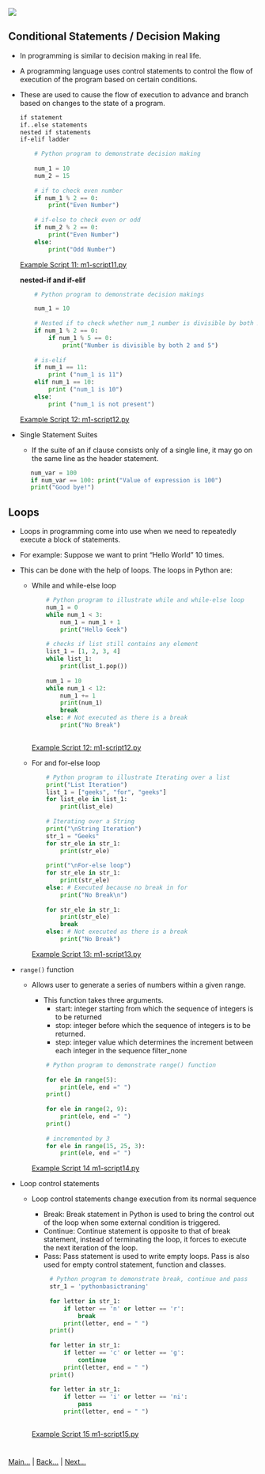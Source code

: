 
![](https://www.python.org/static/img/python-logo.png)

## Conditional Statements / Decision Making
 - In programming is similar to decision making in real life. 
 - A programming language uses control statements to control the flow of execution of the program based on certain conditions. 
 - These are used to cause the flow of execution to advance and branch based on changes to the state of a program.

    ```html
    if statement
    if..else statements
    nested if statements
    if-elif ladder
    ```
    
    ```python
        # Python program to demonstrate decision making
        
        num_1 = 10
        num_2 = 15
        
        # if to check even number 
        if num_1 % 2 == 0: 
            print("Even Number") 
            
        # if-else to check even or odd 
        if num_2 % 2 == 0: 
            print("Even Number") 
        else: 
            print("Odd Number")

    ```
    [Example Script 11: m1-script11.py](/Examples/Module-1/m1-script11.py)

    **nested-if and if-elif**
       
    ```python
        # Python program to demonstrate decision makings 

        num_1 = 10
        
        # Nested if to check whether num_1 number is divisible by both 2 and 5 
        if num_1 % 2 == 0: 
            if num_1 % 5 == 0: 
                print("Number is divisible by both 2 and 5") 
        
        # is-elif 
        if num_1 == 11: 
            print ("num_1 is 11") 
        elif num_1 == 10: 
            print ("num_1 is 10") 
        else: 
            print ("num_1 is not present")
    ```
    
    [Example Script 12: m1-script12.py](/Examples/Module-1/m1-script12.py)
    
 - Single Statement Suites
    - If the suite of an if clause consists only of a single line, it may go on the same line as the header statement.
    
    ```python
       num_var = 100
       if num_var == 100: print("Value of expression is 100")
       print("Good bye!")
    ```
    
## Loops

 - Loops in programming come into use when we need to repeatedly execute a block of statements. 
 - For example: Suppose we want to print “Hello World” 10 times. 
 - This can be done with the help of loops. The loops in Python are:
    -  While and while-else loop

        ```python
            # Python program to illustrate while and while-else loop 
            num_1 = 0
            while num_1 < 3:	 
                num_1 = num_1 + 1
                print("Hello Geek") 
                
            # checks if list still contains any element 
            list_1 = [1, 2, 3, 4] 
            while list_1: 
                print(list_1.pop()) 
                
            num_1 = 10
            while num_1 < 12: 
                num_1 += 1
                print(num_1) 
                break
            else: # Not executed as there is a break 
                print("No Break") 
     
        ```
        [Example Script 12: m1-script12.py](/Examples/Module-1/m1-script12.py)
 
    - For and for-else loop
        ```python
            # Python program to illustrate Iterating over a list 
            print("List Iteration") 
            list_1 = ["geeks", "for", "geeks"] 
            for list_ele in list_1: 
                print(list_ele) 
                
            # Iterating over a String 
            print("\nString Iteration")	 
            str_1 = "Geeks"
            for str_ele in str_1: 
                print(str_ele) 
                
            print("\nFor-else loop") 
            for str_ele in str_1: 
                print(str_ele) 
            else: # Executed because no break in for 
                print("No Break\n") 
                
            for str_ele in str_1: 
                print(str_ele) 
                break
            else: # Not executed as there is a break 
                print("No Break")
        ```
        [Example Script 13: m1-script13.py](/Examples/Module-1/m1-script13.py)

- `range()` function
    - Allows user to generate a series of numbers within a given range.
        -   This function takes three arguments.
            -   start: integer starting from which the sequence of integers is to be returned
            -   stop: integer before which the sequence of integers is to be returned.
            -   step: integer value which determines the increment between each integer in the sequence filter_none 

        ```python
            # Python program to demonstrate range() function
            
            for ele in range(5): 
                print(ele, end =" ") 
            print() 
            
            for ele in range(2, 9): 
                print(ele, end =" ") 
            print() 
            
            # incremented by 3 
            for ele in range(15, 25, 3): 
                print(ele, end =" ") 
        ```
        [Example Script 14 m1-script14.py](/Examples/Module-1/m1-script14.py)        

- Loop control statements
    - Loop control statements change execution from its normal sequence
        - Break: Break statement in Python is used to bring the control out of the loop when some external condition is triggered.
        - Continue: Continue statement is opposite to that of break statement, instead of terminating the loop, it forces to execute the next iteration of the loop.
        - Pass: Pass statement is used to write empty loops. Pass is also used for empty control statement, function and classes.
        
       ```python
            # Python program to demonstrate break, continue and pass 
            str_1 = 'pythonbasictraning'
            
            for letter in str_1: 
                if letter == 'n' or letter == 'r': 
                    break
                print(letter, end = " ") 
            print() 
            
            for letter in str_1: 
                if letter == 'c' or letter == 'g': 
                    continue
                print(letter, end = " ") 
            print()	 
            
            for letter in str_1: 
                if letter == 'i' or letter == 'ni': 
                    pass
                print(letter, end = " ") 
        
        ```
       [Example Script 15 m1-script15.py](/Examples/Module-1/m1-script15.py)

#
[Main...](https://github.com/ptoraskar/Python-Learning/blob/master/README.md) | [Back...](/Module-1/5_variables_to_expressions.md) | [Next...](/Module-1/7_command_line_and_python_program.md)


